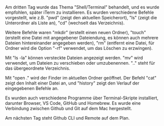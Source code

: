 Am dritten Tag wurde das Thema "Shell/Terminal" behandelt, und es wurde empfohlen, später iTerm zu installieren. Es wurden verschiedene Befehle vorgestellt, wie z.B. "pwd" (zeigt den aktuellen Speicherort), "ls" (zeigt die Unterordner als Liste an), "cd" (wechselt das Verzeichnis).

Weitere Befehle waren "mkdir" (erstellt einen neuen Ordner), "touch" (erstellt eine Datei mit angegebener Dateiendung, es können auch mehrere Dateien hintereinander angegeben werden), "rm" (entfernt eine Datei, für Ordner wird die Option "-rf" verwendet, um das Löschen zu erzwingen).

Mit "ls -la" können versteckte Dateien angezeigt werden. "mv" wird verwendet, um Dateien zu verschieben oder umzubenennen. ".." steht für das übergeordnete Verzeichnis.

Mit "open ." wird der Finder im aktuellen Ordner geöffnet. Der Befehl "cat" zeigt den Inhalt einer Datei an, und "history" zeigt den Verlauf der eingegebenen Befehle an.

Es wurden auch verschiedene Programme über Terminal-Skripte installiert, darunter Browser, VS Code, GitHub und Homebrew. Es wurde eine Verbindung zwischen Github und Git auf dem Mac hergestellt.

Am nächsten Tag steht Github CLI und Remote auf dem Plan.
